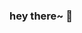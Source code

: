 ### hey there~ 👋

<!--
- 🔭 I’m currently working on ... getting my degree :)
- 🌱 I’m currently learning ... java
- 💬 Ask me about ... my cats!
- 📫 How to reach me: ... @trxcxy on twitter
- 😄 Pronouns: ... she/her
- ⚡ Fun fact: ... i work on a berry farm during the day!
-->
